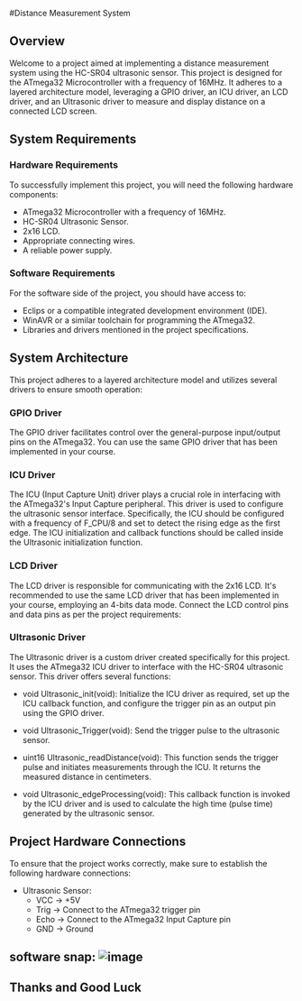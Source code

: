 #Distance Measurement System

## Overview
Welcome to  a project aimed at implementing a distance measurement system using the HC-SR04 ultrasonic sensor. This project is designed for the ATmega32 Microcontroller with a frequency of 16MHz. It adheres to a layered architecture model, leveraging a GPIO driver, an ICU driver, an LCD driver, and an Ultrasonic driver to measure and display distance on a connected LCD screen.

## System Requirements

### Hardware Requirements
To successfully implement this project, you will need the following hardware components:
- ATmega32 Microcontroller with a frequency of 16MHz.
- HC-SR04 Ultrasonic Sensor.
- 2x16 LCD.
- Appropriate connecting wires.
- A reliable power supply.

### Software Requirements
For the software side of the project, you should have access to:
- Eclips or a compatible integrated development environment (IDE).
- WinAVR or a similar toolchain for programming the ATmega32.
- Libraries and drivers mentioned in the project specifications.

## System Architecture

This project adheres to a layered architecture model and utilizes several drivers to ensure smooth operation:

### GPIO Driver
The GPIO driver facilitates control over the general-purpose input/output pins on the ATmega32. You can use the same GPIO driver that has been implemented in your course.

### ICU Driver
The ICU (Input Capture Unit) driver plays a crucial role in interfacing with the ATmega32's Input Capture peripheral. This driver is used to configure the ultrasonic sensor interface. Specifically, the ICU should be configured with a frequency of F_CPU/8 and set to detect the rising edge as the first edge. The ICU initialization and callback functions should be called inside the Ultrasonic initialization function.

### LCD Driver
The LCD driver is responsible for communicating with the 2x16 LCD. It's recommended to use the same LCD driver that has been implemented in your course, employing an 4-bits data mode. Connect the LCD control pins and data pins as per the project requirements:

### Ultrasonic Driver
The Ultrasonic driver is a custom driver created specifically for this project. It uses the ATmega32 ICU driver to interface with the HC-SR04 ultrasonic sensor. This driver offers several functions:

- void Ultrasonic_init(void): Initialize the ICU driver as required, set up the ICU callback function, and configure the trigger pin as an output pin using the GPIO driver.

- void Ultrasonic_Trigger(void): Send the trigger pulse to the ultrasonic sensor.

- uint16 Ultrasonic_readDistance(void): This function sends the trigger pulse and initiates measurements through the ICU. It returns the measured distance in centimeters.

- void Ultrasonic_edgeProcessing(void): This callback function is invoked by the ICU driver and is used to calculate the high time (pulse time) generated by the ultrasonic sensor.

## Project Hardware Connections

To ensure that the project works correctly, make sure to establish the following hardware connections:

- Ultrasonic Sensor:
  - VCC → +5V
  - Trig → Connect to the ATmega32 trigger pin
  - Echo → Connect to the ATmega32 Input Capture pin
  - GND → Ground

## software snap: ![image](https://github.com/Ahmad9h/Distance_measure_system/assets/146341346/d5aa470d-ef66-4bd8-a080-1dcc74cd6fbf)

## Thanks and Good Luck
